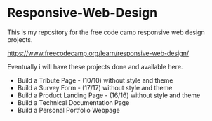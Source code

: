 # Responsive-Web-Design
This is my repository for the free code camp responsive web design projects.

https://www.freecodecamp.org/learn/responsive-web-design/

Eventually i will have these projects done and available here. 

* Build a Tribute Page - (10/10) without style and theme
* Build a Survey Form - (17/17) without style and theme
* Build a Product Landing Page - (16/16) without style and theme
* Build a Technical Documentation Page
* Build a Personal Portfolio Webpage
